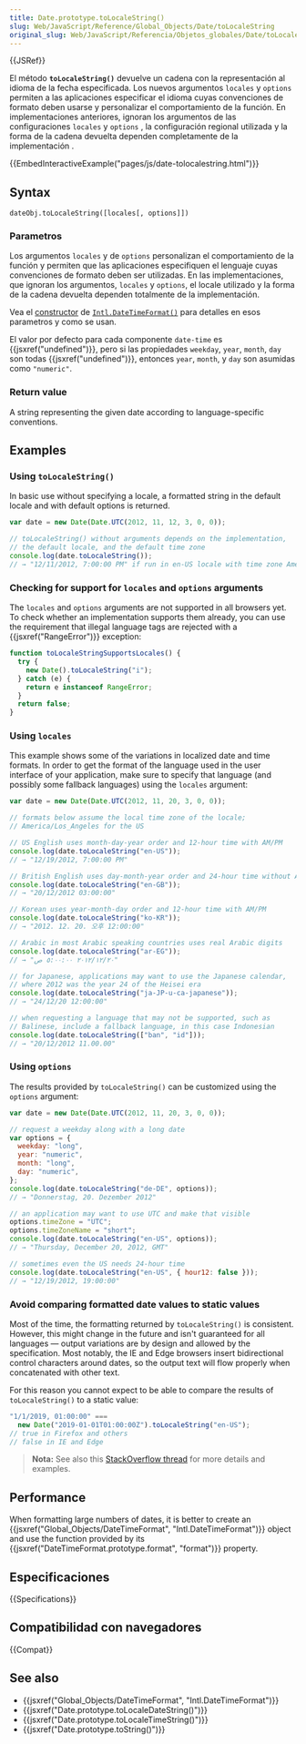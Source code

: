 ```yaml
---
title: Date.prototype.toLocaleString()
slug: Web/JavaScript/Reference/Global_Objects/Date/toLocaleString
original_slug: Web/JavaScript/Referencia/Objetos_globales/Date/toLocaleString
---
```


{{JSRef}}

El método **`toLocaleString()`** devuelve un cadena con la representación al idioma de la fecha especificada. Los nuevos argumentos `locales` y `options` permiten a las aplicaciones especificar el idioma cuyas convenciones de formato deben usarse y personalizar el comportamiento de la función. En implementaciones anteriores, ignoran los argumentos de las configuraciones `locales` y `options` , la configuración regional utilizada y la forma de la cadena devuelta dependen completamente de la implementación .

{{EmbedInteractiveExample("pages/js/date-tolocalestring.html")}}

## Syntax

```
dateObj.toLocaleString([locales[, options]])
```

### Parametros

Los argumentos `locales` y de `options` personalizan el comportamiento de la función y permiten que las aplicaciones especifiquen el lenguaje cuyas convenciones de formato deben ser utilizadas. En las implementaciones, que ignoran los argumentos, `locales` y `options`, el locale utilizado y la forma de la cadena devuelta dependen totalmente de la implementación.

Vea el [constructor](/es/docs/Web/JavaScript/Reference/Global_Objects/DateTimeFormat/DateTimeFormat) de [`Intl.DateTimeFormat()`](/es/docs/Web/JavaScript/Reference/Global_Objects/DateTimeFormat/DateTimeFormat) para detalles en esos parametros y como se usan.

El valor por defecto para cada componente `date-time` es {{jsxref("undefined")}}, pero si las propiedades `weekday`, `year`, `month`, `day` son todas {{jsxref("undefined")}}, entonces `year`, `month`, y `day` son asumidas como `"numeric"`.

### Return value

A string representing the given date according to language-specific conventions.

## Examples

### Using `toLocaleString()`

In basic use without specifying a locale, a formatted string in the default locale and with default options is returned.

```js
var date = new Date(Date.UTC(2012, 11, 12, 3, 0, 0));

// toLocaleString() without arguments depends on the implementation,
// the default locale, and the default time zone
console.log(date.toLocaleString());
// → "12/11/2012, 7:00:00 PM" if run in en-US locale with time zone America/Los_Angeles
```

### Checking for support for `locales` and `options` arguments

The `locales` and `options` arguments are not supported in all browsers yet. To check whether an implementation supports them already, you can use the requirement that illegal language tags are rejected with a {{jsxref("RangeError")}} exception:

```js
function toLocaleStringSupportsLocales() {
  try {
    new Date().toLocaleString("i");
  } catch (e) {
    return e instanceof RangeError;
  }
  return false;
}
```

### Using `locales`

This example shows some of the variations in localized date and time formats. In order to get the format of the language used in the user interface of your application, make sure to specify that language (and possibly some fallback languages) using the `locales` argument:

```js
var date = new Date(Date.UTC(2012, 11, 20, 3, 0, 0));

// formats below assume the local time zone of the locale;
// America/Los_Angeles for the US

// US English uses month-day-year order and 12-hour time with AM/PM
console.log(date.toLocaleString("en-US"));
// → "12/19/2012, 7:00:00 PM"

// British English uses day-month-year order and 24-hour time without AM/PM
console.log(date.toLocaleString("en-GB"));
// → "20/12/2012 03:00:00"

// Korean uses year-month-day order and 12-hour time with AM/PM
console.log(date.toLocaleString("ko-KR"));
// → "2012. 12. 20. 오후 12:00:00"

// Arabic in most Arabic speaking countries uses real Arabic digits
console.log(date.toLocaleString("ar-EG"));
// → "٢٠‏/١٢‏/٢٠١٢ ٥:٠٠:٠٠ ص"

// for Japanese, applications may want to use the Japanese calendar,
// where 2012 was the year 24 of the Heisei era
console.log(date.toLocaleString("ja-JP-u-ca-japanese"));
// → "24/12/20 12:00:00"

// when requesting a language that may not be supported, such as
// Balinese, include a fallback language, in this case Indonesian
console.log(date.toLocaleString(["ban", "id"]));
// → "20/12/2012 11.00.00"
```

### Using `options`

The results provided by `toLocaleString()` can be customized using the `options` argument:

```js
var date = new Date(Date.UTC(2012, 11, 20, 3, 0, 0));

// request a weekday along with a long date
var options = {
  weekday: "long",
  year: "numeric",
  month: "long",
  day: "numeric",
};
console.log(date.toLocaleString("de-DE", options));
// → "Donnerstag, 20. Dezember 2012"

// an application may want to use UTC and make that visible
options.timeZone = "UTC";
options.timeZoneName = "short";
console.log(date.toLocaleString("en-US", options));
// → "Thursday, December 20, 2012, GMT"

// sometimes even the US needs 24-hour time
console.log(date.toLocaleString("en-US", { hour12: false }));
// → "12/19/2012, 19:00:00"
```

### Avoid comparing formatted date values to static values

Most of the time, the formatting returned by `toLocaleString()` is consistent. However, this might change in the future and isn't guaranteed for all languages — output variations are by design and allowed by the specification. Most notably, the IE and Edge browsers insert bidirectional control characters around dates, so the output text will flow properly when concatenated with other text.

For this reason you cannot expect to be able to compare the results of `toLocaleString()` to a static value:

```js example-bad
"1/1/2019, 01:00:00" ===
  new Date("2019-01-01T01:00:00Z").toLocaleString("en-US");
// true in Firefox and others
// false in IE and Edge
```

> **Nota:** See also this [StackOverflow thread](https://stackoverflow.com/questions/25574963/ies-tolocalestring-has-strange-characters-in-results) for more details and examples.

## Performance

When formatting large numbers of dates, it is better to create an {{jsxref("Global_Objects/DateTimeFormat", "Intl.DateTimeFormat")}} object and use the function provided by its {{jsxref("DateTimeFormat.prototype.format", "format")}} property.

## Especificaciones

{{Specifications}}

## Compatibilidad con navegadores

{{Compat}}

## See also

- {{jsxref("Global_Objects/DateTimeFormat", "Intl.DateTimeFormat")}}
- {{jsxref("Date.prototype.toLocaleDateString()")}}
- {{jsxref("Date.prototype.toLocaleTimeString()")}}
- {{jsxref("Date.prototype.toString()")}}
